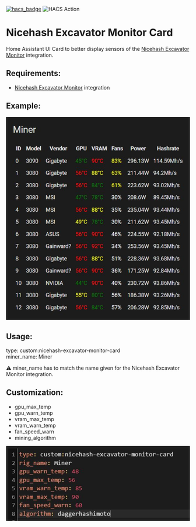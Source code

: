 [![hacs_badge](https://img.shields.io/badge/HACS-Custom-41BDF5.svg)](https://github.com/hacs/integration)
![HACS Action](https://github.com/MesserschmittX/hacs-nicehash-excavator/actions/workflows/hacs.yml/badge.svg?style=for-the-badge)


# Nicehash Excavator Monitor Card
Home Assistant UI Card to better display sensors of the [Nicehash Excavator Monitor](https://github.com/MesserschmittX/ha-nicehash-excavator-monitor) integration.


Requirements:
------
- [Nicehash Excavator Monitor](https://github.com/MesserschmittX/ha-nicehash-excavator-monitor) integration


Example:
------
![Demo](images/card_demo.png)


Usage:
------
type: custom:nicehash-excavator-monitor-card
<br>
miner_name: Miner

⚠ miner_name has to match the name given for the Nicehash Excavator Monitor integration.


Customization:
------
- gpu_max_temp
- gpu_warn_temp
- vram_max_temp
- vram_warn_temp
- fan_speed_warn
- mining_algorithm

![Config](images/card_config.png)
